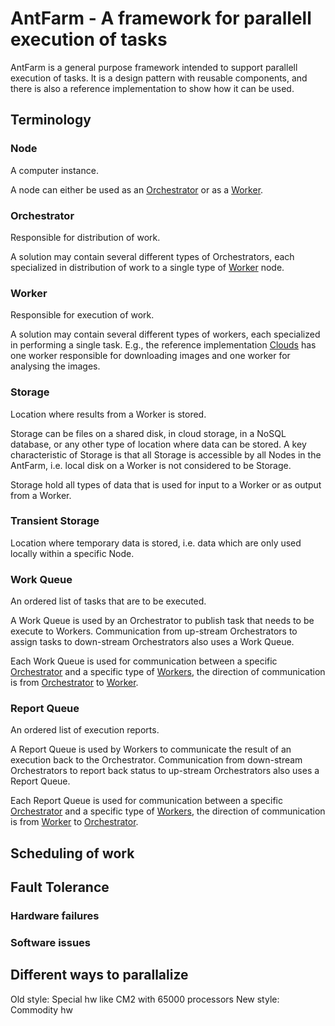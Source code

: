 # AntFarm - A framework for parallell execution of tasks
AntFarm is a general purpose framework intended to support parallell execution of tasks. 
It is a design pattern with reusable components, and there is also a reference implementation to show how it can be used.

## Terminology

### Node
A computer instance.

A node can either be used as an [Orchestrator](antfarm.md#orchestrator) or as a [Worker](antfarm.md#worker).

### Orchestrator
Responsible for distribution of work.

A solution may contain several different types of Orchestrators, each specialized in distribution of work to a single type of [Worker](antfarm.md#worker) node.

### Worker
Responsible for execution of work.

A solution may contain several different types of workers, each specialized in performing a single task. E.g., the reference implementation [Clouds](/clouds.md) has one worker responsible for downloading images and one worker for analysing the images.

### Storage
Location where results from a Worker is stored.

Storage can be files on a shared disk, in cloud storage, in a NoSQL database, or any other type of location where data
can be stored. A key characteristic of Storage is that all Storage is accessible by all Nodes in the AntFarm, i.e. 
local disk on a Worker is not considered to be Storage.

Storage hold all types of data that is used for input to a Worker or as output from a Worker.

### Transient Storage
Location where temporary data is stored, i.e. data which are only used locally within a specific Node.

### Work Queue
An ordered list of tasks that are to be executed.

A Work Queue is used by an Orchestrator to publish task that needs to be execute to Workers.
Communication from up-stream Orchestrators to assign tasks to down-stream Orchestrators also uses a Work Queue.

Each Work Queue is used for communication between a specific [Orchestrator](antfarm.md#orchestrator) and a specific type of [Workers](antfarm.md#worker), the direction of
communication is from [Orchestrator](antfarm.md#orchestrator) to [Worker](antfarm.md#worker).

### Report Queue
An ordered list of execution reports.

A Report Queue is used by Workers to communicate the result of an execution back to the Orchestrator.
Communication from down-stream Orchestrators to report back status to up-stream Orchestrators also uses a Report Queue.

Each Report Queue is used for communication between a specific [Orchestrator](antfarm.md#orchestrator) and a specific type of [Workers](antfarm.md#worker), the direction of
communication is from [Worker](antfarm.md#worker) to [Orchestrator](antfarm.md#orchestrator).

## Scheduling of work

## Fault Tolerance

### Hardware failures

### Software issues


## Different ways to parallalize
Old style: Special hw like CM2 with 65000 processors
New style: Commodity hw